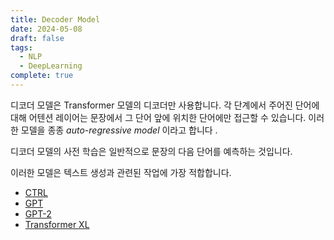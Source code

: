 ```yaml
---
title: Decoder Model
date: 2024-05-08
draft: false
tags:
  - NLP
  - DeepLearning
complete: true
---
```

디코더 모델은 Transformer 모델의 디코더만 사용합니다. 
각 단계에서 주어진 단어에 대해 어텐션 레이어는 문장에서 그 단어 앞에 위치한 단어에만 접근할 수 있습니다. 
이러한 모델을 종종 _auto-regressive model_ 이라고 합니다 .

디코더 모델의 사전 학습은 일반적으로 문장의 다음 단어를 예측하는 것입니다.

이러한 모델은 텍스트 생성과 관련된 작업에 가장 적합합니다.
- [CTRL](https://huggingface.co/transformers/model_doc/ctrl)
- [GPT](https://huggingface.co/docs/transformers/model_doc/openai-gpt)
- [GPT-2](https://huggingface.co/transformers/model_doc/gpt2)
- [Transformer XL](https://huggingface.co/transformers/model_doc/transfo-xl)